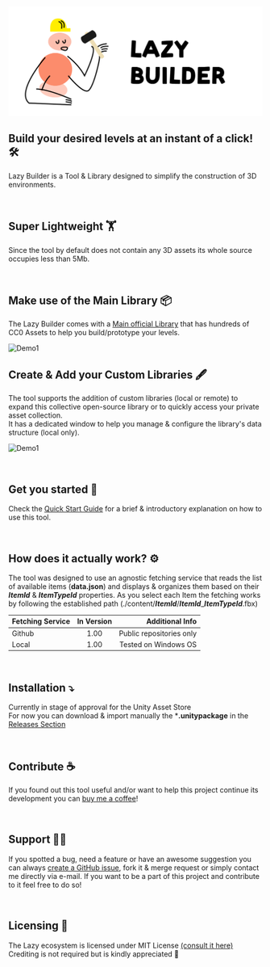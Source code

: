 ![Banner](./ReadmeFiles/banner.png)

## Build your desired levels at an instant of a click! 🛠️
Lazy Builder is a Tool & Library designed to simplify the construction of 3D environments. 

<br/>

## Super Lightweight 🏋️
Since the tool by default does not contain any 3D assets its whole source occupies less than 5Mb. 

<br/>

## Make use of the Main Library 📦
The Lazy Builder comes with a [Main official Library](https://github.com/wafflesgama/LazyBuilderLibrary/) that has hundreds of CC0 Assets to help you build/prototype your levels.  

![Demo1](./ReadmeFiles/demo1.gif)
<br/>

## Create & Add your Custom Libraries 🖋️
The tool supports the addition of custom libraries (local or remote) to expand this collective open-source library or to quickly access your private asset collection.<br/>
It has a dedicated window to help you manage & configure the library's data structure (local only).

![Demo1](./ReadmeFiles/demo2.gif)

<br/>

## Get you started 🛫
Check the [Quick Start Guide](QuickGuide.md) for a brief & introductory explanation on how to use this tool.

<br/>

## How does it actually work? ⚙️
 The tool was designed to use an agnostic fetching service that reads the list of available items (**data.json**) and displays & organizes them based on their **_ItemId_** & **_ItemTypeId_** properties. As you select each Item the fetching works by following the established path (./content/**_ItemId_**/**_ItemId_**_**_ItemTypeId_**.fbx)

| Fetching Service   | In Version | Additional Info             |
|--------------------|:----------:|----------------------------:|
| Github             | 1.00       | Public repositories only    |
| Local              | 1.00       | Tested on Windows OS        |

<br/>

## Installation ⤵️
Currently in stage of approval for the Unity Asset Store
<br/>
For now you can download & import manually the ***.unitypackage** in the [Releases Section](https://github.com/wafflesgama/LazyBuilder/releases) 

<br/>

## Contribute ☕
If you found out this tool useful and/or want to help this project continue its development you can [buy me a coffee](https://www.buymeacoffee.com/guilhermeGama)!

<br/>   


## Support 🧑‍💻  
If you spotted a bug, need a feature or have an awesome suggestion you can always [create a GitHub issue](https://github.com/wafflesgama/LazyBuilder/issues), fork it & merge request or simply contact me directly via e-mail. 
If you want to be a part of this project and contribute to it feel free to do so!

<br/>

## Licensing 📜
The Lazy ecosystem is licensed under MIT License [(consult it here)](./LICENSE) <br/>
Crediting is not required but is kindly appreciated 🤗
